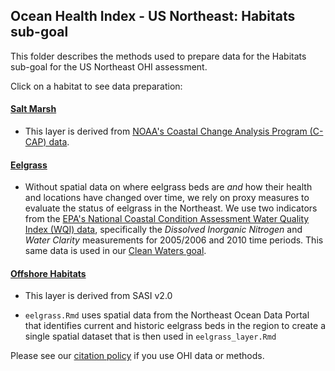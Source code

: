 ## Ocean Health Index - US Northeast: Habitats sub-goal

This folder describes the methods used to prepare data for the Habitats sub-goal for the US Northeast OHI assessment.

Click on a habitat to see data preparation:

#### [Salt Marsh](https://ohi-northeast.github.io/ne-prep/prep/hab/salt_marsh.html)
- This layer is derived from [NOAA's Coastal Change Analysis Program (C-CAP) data](https://coast.noaa.gov/digitalcoast/data/ccapregional.html).

#### [Eelgrass](https://ohi-northeast.github.io/ne-prep/prep/hab/eelgrass.html)
- Without spatial data on where eelgrass beds are *and* how their health and locations have changed over time, we rely on proxy measures to evaluate the status of eelgrass in the Northeast. We use two indicators from the [EPA's National Coastal Condition Assessment Water Quality Index (WQI) data](https://www.epa.gov/national-aquatic-resource-surveys/ncca), specifically the *Dissolved Inorganic Nitrogen* and *Water Clarity* measurements for 2005/2006 and 2010 time periods. This same data is used in our [Clean Waters goal](https://github.com/OHI-Northeast/ne-prep/tree/gh-pages/prep/cw#ocean-health-index---us-northeast-clean-waters-goal).

#### [Offshore Habitats](https://ohi-northeast.github.io/ne-prep/prep/hab/offshore_habitats.html)
- This layer is derived from SASI v2.0


- `eelgrass.Rmd` uses spatial data from the Northeast Ocean Data Portal that identifies current and historic eelgrass beds in the region to create a single spatial dataset that is then used in `eelgrass_layer.Rmd`


Please see our [citation policy](http://ohi-science.org/citation-policy/) if you use OHI data or methods.

